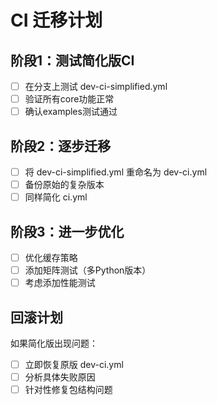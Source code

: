 # CI 迁移计划

## 阶段1：测试简化版CI
- [ ] 在分支上测试 dev-ci-simplified.yml
- [ ] 验证所有core功能正常
- [ ] 确认examples测试通过

## 阶段2：逐步迁移
- [ ] 将 dev-ci-simplified.yml 重命名为 dev-ci.yml
- [ ] 备份原始的复杂版本
- [ ] 同样简化 ci.yml

## 阶段3：进一步优化
- [ ] 优化缓存策略
- [ ] 添加矩阵测试（多Python版本）
- [ ] 考虑添加性能测试

## 回滚计划
如果简化版出现问题：
- [ ] 立即恢复原版 dev-ci.yml
- [ ] 分析具体失败原因
- [ ] 针对性修复包结构问题
